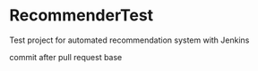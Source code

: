 # RecommenderTest
Test project for automated recommendation system with Jenkins

commit after pull request base
